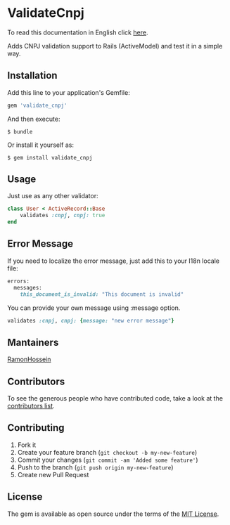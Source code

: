 # ValidateCnpj

To read this documentation in English click [here](https://github.com/RamonHossein/validate_cnpj/blob/master/README.md).

Adds CNPJ validation support to Rails (ActiveModel) and test it in a simple way.

## Installation

Add this line to your application's Gemfile:

```ruby
gem 'validate_cnpj'
```

And then execute:

    $ bundle

Or install it yourself as:

    $ gem install validate_cnpj

## Usage

Just use as any other validator:

```ruby
class User < ActiveRecord::Base
    validates :cnpj, cnpj: true
end
```

## Error Message

If you need to localize the error message, just add this to your I18n locale file:

```ruby
errors:
  messages:
    this_document_is_invalid: "This document is invalid"
```

You can provide your own message using :message option.

```ruby
validates :cnpj, cnpj: {message: "new error message"}
```

## Mantainers
[RamonHossein](https://github.com/RamonHossein)

## Contributors

To see the generous people who have contributed code, take a look at the [contributors list](http://github.com/RamonHossein/validate_cnpj/contributors).

## Contributing

1. Fork it
2. Create your feature branch (`git checkout -b my-new-feature`)
3. Commit your changes (`git commit -am 'Added some feature'`)
4. Push to the branch (`git push origin my-new-feature`)
5. Create new Pull Request

## License

The gem is available as open source under the terms of the [MIT License](http://opensource.org/licenses/MIT).
